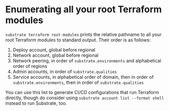 # Enumerating all your root Terraform modules

`substrate terraform root-modules` prints the relative pathname to all your root Terraform modules to standard output. Their order is as follows:

1. Deploy account, global before regional
2. Network account, global before regional
3. Network peering, in order of `substrate.environments` and alphabetical order of regions
4. Admin accounts, in order of `substrate.qualities`
5. Service accounts, in alphabetical order of domain, then in order of `substrate.environments`, then in order of `substrate.qualities`

You can use this list to generate CI/CD configurations that run Terraform directly, though do consider using `substrate account list --format shell` instead to run Substrate, too.

